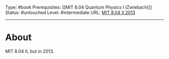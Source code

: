 Type: #book
Prerequisites: [[MIT 8.04 Quantum Physics I (Zwiebach)]]
Status: #untouched 
Level: #intermediate 
URL: [MIT 8.04 II 2013](https://www.youtube.com/watch?v=QI13S04w8dM&list=PLyQSN7X0ro21y1VjcdTi5jbpH26O-Tk68&ab_channel=MITOpenCourseWare)

----
# About

MIT 8.04 II, but in 2013.